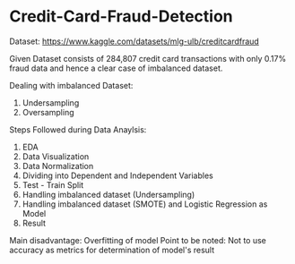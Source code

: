 # Credit-Card-Fraud-Detection

Dataset: https://www.kaggle.com/datasets/mlg-ulb/creditcardfraud

Given Dataset consists of 284,807 credit card transactions with only 0.17% fraud data and hence a clear case of imbalanced dataset.

Dealing with imbalanced Dataset:
1) Undersampling 
2) Oversampling

Steps Followed during Data Anaylsis:
1) EDA
2) Data Visualization
3) Data Normalization
4) Dividing into Dependent and Independent Variables
5) Test - Train Split
6) Handling imbalanced dataset (Undersampling)
7) Handling imbalanced dataset (SMOTE) and Logistic Regression as Model
8) Result

Main disadvantage: Overfitting of model
Point to be noted: Not to use accuracy as metrics for determination of model's result
